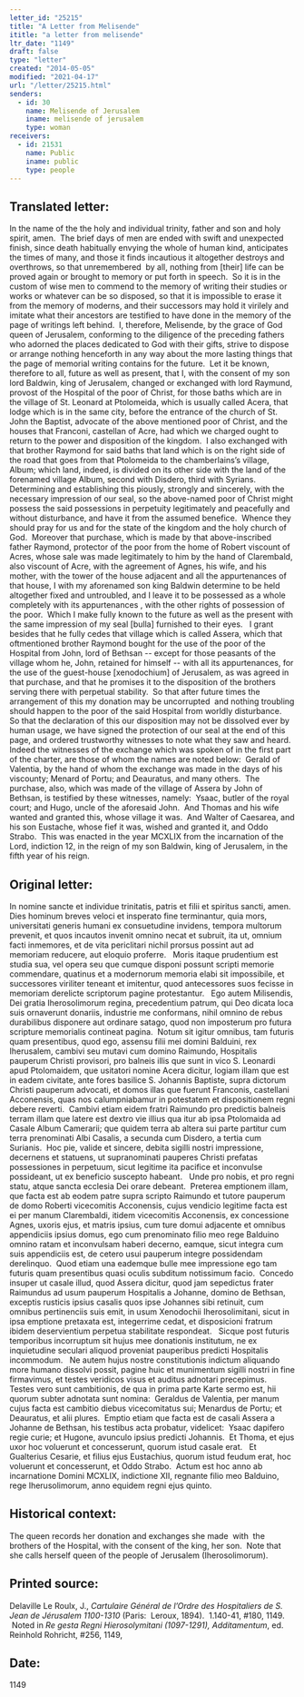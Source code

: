 ```yaml
---
letter_id: "25215"
title: "A Letter from Melisende"
ititle: "a letter from melisende"
ltr_date: "1149"
draft: false
type: "letter"
created: "2014-05-05"
modified: "2021-04-17"
url: "/letter/25215.html"
senders:
  - id: 30
    name: Melisende of Jerusalem
    iname: melisende of jerusalem
    type: woman
receivers:
  - id: 21531
    name: Public
    iname: public
    type: people
---
```

<h2> Translated letter:</h2><p>In the name of the the holy and individual trinity, father and son and holy spirit, amen.&nbsp; The brief days of men are ended with swift and unexpected finish, since death habitually envying the whole of human kind, anticipates the times of many, and those it finds incautious it altogether destroys and overthrows, so that unremembered&nbsp; by all, nothing from [their] life can be proved again or brought to memory or put forth in speech.&nbsp; So it is in the custom of wise men to commend to the memory of writing their studies or works or whatever can be so disposed, so that it is impossible to erase it from the memory of moderns, and their successors may hold it virilely and imitate what their ancestors are testified to have done in the memory of the page of writings left behind.&nbsp; I, therefore, Melisende, by the grace of God queen of Jerusalem, conforming to the diligence of the preceding fathers who adorned the places dedicated to God with their gifts, strive to dispose or arrange nothing henceforth in any way about the more lasting things that the page of memorial writing contains for the future.&nbsp; Let it be known, therefore to all, future as well as present, that I, with the consent of my son lord Baldwin, king of Jerusalem, changed or exchanged with lord Raymund, provost of the Hospital of the poor of Christ, for those baths which are in the village of St. Leonard at Ptolomeida, which is usually called Acera, that lodge which is in the same city, before the entrance of the church of St. John the Baptist, advocate of the above mentioned poor of Christ, and the houses that Franconi, castellan of Acre, had which we charged ought to return to the power and disposition of the kingdom.&nbsp; I also exchanged with that brother Raymond for said baths that land which is on the right side of the road that goes from that Ptolomeida to the chamberlains’s village, Album; which land, indeed, is divided on its other side with the land of the forenamed village Album, second with Disdero, third with Syrians.&nbsp; Determining and establishing this piously, strongly and sincerely, with the necessary impression of our seal, so the above-named poor of Christ might possess the said possessions in perpetuity legitimately and peacefully and without disturbance, and have it from the assumed benefice.&nbsp; Whence they should pray for us and for the state of the kingdom and the holy church of God.&nbsp; Moreover that purchase, which is made by that above-inscribed father Raymond, protector of the poor from the home of Robert viscount of Acres, whose sale was made legitimately to him by the hand of Clarembald, also viscount of Acre, with the agreement of Agnes, his wife, and his mother, with the tower of the house adjacent and all the appurtenances of that house, I with my aforenamed son king Baldwin determine to be held altogether fixed and untroubled, and I leave it to be possessed as a whole completely with its appurtenances , with the other rights of possession of the poor.&nbsp; Which I make fully known to the future as well as the present with the same impression of my seal [bulla] furnished to their eyes.&nbsp;&nbsp; I grant besides that he fully cedes that village which is called Assera, which that oftmentioned brother Raymond bought for the use of the poor of the Hospital from John, lord of Bethsan -- except for those peasants of the village whom he, John, retained for himself -- with all its appurtenances, for the use of the guest-house [xenodochium] of Jerusalem, as was agreed in that purchase, and that he promises it to the disposition of the brothers serving there with perpetual stability.&nbsp; So that after future times the arrangement of this my donation may be uncorrupted&nbsp; and nothing troubling should happen to the poor of the said Hospital from worldly disturbance.&nbsp; So that the declaration of this our disposition may not be dissolved ever by human usage, we have signed the protection of our seal at the end of this page, and ordered trustworthy witnesses to note what they saw and heard.&nbsp; Indeed the witnesses of the exchange which was spoken of in the first part of the charter, are those of whom the names are noted below:&nbsp; Gerald of Valentia, by the hand of whom the exchange was made in the days of his viscounty; Menard of Portu; and Deauratus, and many others.&nbsp; The purchase, also, which was made of the village of Assera by John of Bethsan, is testified by these witnesses, namely:&nbsp; Ysaac, butler of the royal court; and Hugo, uncle of the aforesaid John.&nbsp; And Thomas and his wife wanted and granted this, whose village it was.&nbsp; And Walter of Caesarea, and his son Eustache, whose fief it was, wished and granted it, and Oddo Strabo.&nbsp; This was enacted in the year MCXLIX from the incarnation of the Lord, indiction 12, in the reign of my son Baldwin, king of Jerusalem, in the fifth year of his reign.</p><h2 class="mt-4"> Original letter:</h2><p>In nomine sancte et individue trinitatis, patris et filii et spiritus sancti, amen.&nbsp; Dies hominum breves veloci et insperato fine terminantur, quia mors, universitati generis humani ex consuetudine invidens, tempora multorum prevenit, et quos incautos invenit omnino necat et subruit, ita ut, omnium facti inmemores, et de vita periclitari nichil prorsus possint aut ad memoriam reducere, aut eloquio proferre.&nbsp;&nbsp; Moris itaque prudentium est studia sua, vel opera seu que cumque disponi possunt scripti memorie commendare, quatinus et a modernorum memoria elabi sit impossibile, et successores viriliter teneant et imitentur, quod antecessores suos fecisse in memoriam derelicte scriptorum pagine protestantur.&nbsp;&nbsp; Ego autem Milisendis, Dei gratia Iherosolimorum regina, precedentium patrum, qui Deo dicata loca suis ornaverunt donariis, industrie me conformans, nihil omnino de rebus durabilibus disponere aut ordinare satago, quod non imposterum pro futura scripture memorialis contineat pagina.&nbsp; Notum sit igitur omnibus, tam futuris quam presentibus, quod ego, assensu filii mei domini Balduini, rex Iherusalem, cambivi seu mutavi cum domino Raimundo, Hospitalis pauperum Christi provisori, pro balneis illis que sunt in vico S. Leonardi apud Ptolomaidem, que usitatori nomine Acera dicitur, logiam illam que est in eadem civitate, ante fores basilice S. Johannis Baptiste, supra dictorum Christi pauperum advocati, et domos illas que fuerunt Franconis, castellani Acconensis, quas nos calumpniabamur in potestatem et dispositionem regni debere reverti.&nbsp; Cambivi etiam eidem fratri Raimundo pro predictis balneis terram illam que latere est dextro vie illius qua itur ab ipsa Ptolomaida ad Casale Album Camerarii; que quidem terra ab altera sui parte partitur cum terra prenominati Albi Casalis, a secunda cum Disdero, a tertia cum Surianis.&nbsp; Hoc pie, valide et sincere, debita sigilli nostri impressione, decernens et statuens, ut supranominati pauperes Christi prefatas possessiones in perpetuum, sicut legitime ita pacifice et inconvulse possideant, ut ex beneficio suscepto habeant.&nbsp;&nbsp; Unde pro nobis, et pro regni statu, atque sancta ecclesia Dei orare debeant.&nbsp; Preterea emptionem illam, que facta est ab eodem patre supra scripto Raimundo et tutore pauperum de domo Roberti vicecomitis Acconensis, cujus vendicio legitime facta est ei per manum Clarembaldi, itidem vicecomitis Acconensis, ex concessione Agnes, uxoris ejus, et matris ipsius, cum ture domui adjacente et omnibus appendiciis ipsius domus, ego cum prenominato filio meo rege Balduino omnino ratam et inconvulsam haberi decerno, eamque, sicut integra cum suis appendiciis est, de cetero usui pauperum integre possidendam derelinquo.&nbsp; Quod etiam una eademque bulle mee impressione ego tam futuris quam presentibus quasi oculis subditum notissimum facio.&nbsp; Concedo insuper ut casale illud, quod Assera dicitur, quod jam sepedictus frater Raimundus ad usum pauperum Hospitalis a Johanne, domino de Bethsan, exceptis rusticis ipsius casalis quos ipse Johannes sibi retinuit, cum omnibus pertinenciis suis emit, in usum Xenodochii Iherosolimitani, sicut in ipsa emptione pretaxata est, integerrime cedat, et disposicioni fratrum ibidem deservientium perpetua stabilitate respondeat.&nbsp;&nbsp; Sicque post futuris temporibus incorruptum sit hujus mee donationis institutum, ne ex inquietudine seculari aliquod proveniat pauperibus predicti Hospitalis incommodum.&nbsp;&nbsp; Ne autem hujus nostre constitutionis indictum aliquando more humano dissolvi possit, pagine huic et munimentum sigilli nostri in fine firmavimus, et testes veridicos visus et auditus adnotari precepimus.&nbsp;&nbsp; Testes vero sunt cambitionis, de qua in prima parte Karte sermo est, hii quorum subter adnotata sunt nomina:&nbsp; Geraldus de Valentia, per manum cujus facta est cambitio diebus vicecomitatus sui; Menardus de Portu; et Deauratus, et alii plures.&nbsp; Emptio etiam que facta est de casali Assera a Johanne de Bethsan, his testibus acta probatur, videlicet:&nbsp; Ysaac dapifero regie curie; et Hugone, avunculo ipsius predicti Johannis.&nbsp; Et Thoma, et ejus uxor hoc voluerunt et concesserunt, quorum istud casale erat.&nbsp;&nbsp; Et Gualterius Cesarie, et filius ejus Eustachius, quorum istud feudum erat, hoc voluerunt et concesserunt, et Oddo Strabo.&nbsp; Actum est hoc anno ab incarnatione Domini MCXLIX, indictione XII, regnante filio meo Balduino, rege Iherusolimorum, anno equidem regni ejus quinto.</p><h2 class="mt-4"> Historical context:</h2><p>The queen records her donation and exchanges she made&nbsp; with&nbsp; the brothers of the Hospital, with the consent of the king, her son.&nbsp; Note that she calls herself queen of the people of Jerusalem (Iherosolimorum).</p><h2 class="mt-4"> Printed source:</h2><p>Delaville Le Roulx, J., <i>Cartulaire Général de l’Ordre des Hospitaliers de S. Jean de Jérusalem 1100-1310</i> (Paris:&nbsp; Leroux, 1894).&nbsp; 1.140-41, #180, 1149. &nbsp;Noted in <i>Re gesta Regni Hierosolymitani (1097-1291), Additamentum</i>, ed. Reinhold Rohricht, #256, 1149,&nbsp;&nbsp;</p><h2 class="mt-4"> Date:</h2>1149